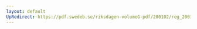 ```yaml
---
layout: default
UpRedirect: https://pdf.swedeb.se/riksdagen-volumeG-pdf/200102/reg_200102/reg_200102_0340.pdf
---
```

